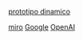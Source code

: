 [prototipo dinamico](https://www.figma.com/proto/vvNUtz6OP1hfzPwJ7nNjHw/Untitled?type=design&node-id=1-136&t=stdBuyPXIzTgPZDp-1&scaling=scale-down&page-id=0%3A1&starting-point-node-id=1%3A136&show-proto-sidebar=1&mode=design)

[miro](https://miro.com/app/board/uXjVO719uoI=/?share_link_id=118093388854)
[Google](https://www.google.com)
[OpenAI](https://www.openai.com)

